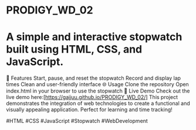 # PRODIGY_WD_02
# A simple and interactive stopwatch built using HTML, CSS, and JavaScript.

🚀 Features
Start, pause, and reset the stopwatch
Record and display lap times
Clean and user-friendly interface
🌐 Usage
Clone the repository
Open index.html in your browser to use the stopwatch
🎯 Live Demo
Check out the live demo here:[https://gajjuu.github.io/PRODIGY_WD_02/]
This project demonstrates the integration of web technologies to create a functional and visually appealing application. Perfect for learning and time tracking!

#HTML #CSS #JavaScript #Stopwatch #WebDevelopment
